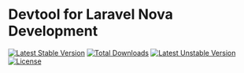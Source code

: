 Devtool for Laravel Nova Development
==============

[![Latest Stable Version](https://poser.pugx.org/nova-kit/nova-devtool/v/stable)](https://packagist.org/packages/nova-kit/nova-devtool)
[![Total Downloads](https://poser.pugx.org/nova-kit/nova-devtool/downloads)](https://packagist.org/packages/nova-kit/nova-devtool)
[![Latest Unstable Version](https://poser.pugx.org/nova-kit/nova-devtool/v/unstable)](https://packagist.org/packages/nova-kit/nova-devtool)
[![License](https://poser.pugx.org/nova-kit/nova-devtool/license)](https://packagist.org/packages/nova-kit/nova-devtool)

